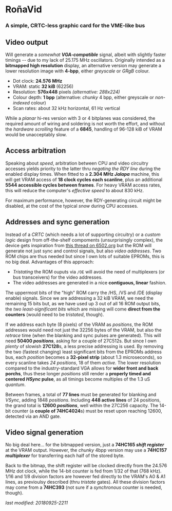 # RoñaVid

### A simple, CRTC-less graphic card for the VME-like bus

## Video output

Will generate a *somewhat **VGA-compatible*** signal, albeit with slightly faster
timings -- due to my lack of 25.175 MHz oscillators. Originally intended as a
**bitmapped high resolution** display, an alternative version may generate a lower
resolution image with **4-bpp**, either *greyscale* or *GRgB* colour.

- Dot clock: **24.576 MHz**  
- VRAM: static **32 kiB** (62256)
- Resolution: **576x448** pixels *(alternative: 288x224)*
- Colour depth: **1 bpp** (alternative: *chunky* 4 bpp, either greyscale
or *non-indexed* colour)
- Scan rates: about 32 kHz horizontal, 61 Hz vertical

While a *planar* hi-res version with 3 or 4 bitplanes was considered, the required
amount of wiring and soldering is not worth the effort, and without the *hardware
scrolling* feature of a **6845**, handling of 96-128 kiB of VRAM would be
unacceptably slow.

## Access arbitration

Speaking about *speed*, arbitration between CPU and video circuitry accesses yields
priority to the latter thru *negating the RDY line* during the enabled display times.
When fitted to a **2.304 MHz *Jalapa*** machine, this will get VRAM access of
**18 clock cycles each scanline**, plus an additional **5544 accessible cycles between
frames**. For heavy VRAM access rates, this will reduce the computer's *effective
speed* to about 830 kHz.

For maximum performance, however, the RDY-generating circuit might be disabled, at the
cost of the typical *snow* during CPU accesses.

## Addresses and sync generation

Instead of a *CRTC* (which needs a lot of supporting circuitry) or a *custom logic*
design from off-the-shelf compoments (unsurprisingly complex), the device gets
inspiration from
[this thread on 6502.org](http://forum.6502.org/viewtopic.php?f=4&t=4986)
but the ROM will generate not just sync and control signals, but also *video
addresses*. Two ROM chips are thus needed but since I own lots of suitable EPROMs,
this is no big deal. Advantages of this approach:

- *Tristating* the ROM ouputs via `/OE` will avoid the need of multiplexers (or bus
transceivers) for the video addresses.
- The video addresses are generated in a nice **contiguous, linear** fashion.

The uppermost bits of the "high" ROM carry the /HS, /VS and /DE (display enable)
signals. Since we are addressing a 32 kiB VRAM, we need the remaining 15 bits but,
as we have used up 3 out of all 16 ROM output bits, the *two least-significant bits*
which are missing will come **direct from the counters** (would need to be
*tristated*, though).

If we address each byte (8 pixels) of the VRAM as *positions*, the ROM addresses would
need not just the 32256 bytes of the VRAM, but also the *retrace* time (when the
blanking and sync pulses are generated). This will need **50400 *positions***, asking
for a couple of 27C512s. But since I own *plenty* of slowish **27C128**s, a less
precise addressing is used. By removing the two (fastest changing) least
significant bits from the EPROMs address bus, each *position* becomes a
**32-pixel strip** (about 1.3 microseconds), so every scanline takes *24 positions*, 18 
of them *active*. The lower resolution compared to the industry-standard VGA allows
for **wider front and back porchs**, thus these longer *positions* still render a
**properly timed and centered *HSync* pulse**, as all timings become multiples of the
1.3 uS *quantum*.

Between frames, a total of **77 lines** must be generated for blanking and *VSync*,
adding 1848 *positions*. Including **448 active lines** of 24 positions, the grand
total is **12600 *positions***, well within the 27C256 capacity. The 14-bit counter
(a **couple of 74HC4024**s) must be reset upon reaching 12600, detected via an AND gate.

## Video signal generation

No big deal here... for the bitmapped version, just a **74HC165 *shift register*** at
the VRAM output. However, the *chunky* 4bpp version may use a **74HC157 *multiplexer***
for transferring each half of the stored byte.

Back to the bitmap, the shift register will be clocked directly from the 24.576 MHz
dot clock, while the 14-bit counter is fed from 1/32 of that (768 kHz). 1/16 and 1/8
division factors are however fed directly to the VRAM's A0 & A1 lines, as previoulsy
described (thru *tristate* gates). All these division factors may come from a
**74HC393** (not sure if a *synchronous* counter is needed, though). 

*last modified: 20180925-2211*

